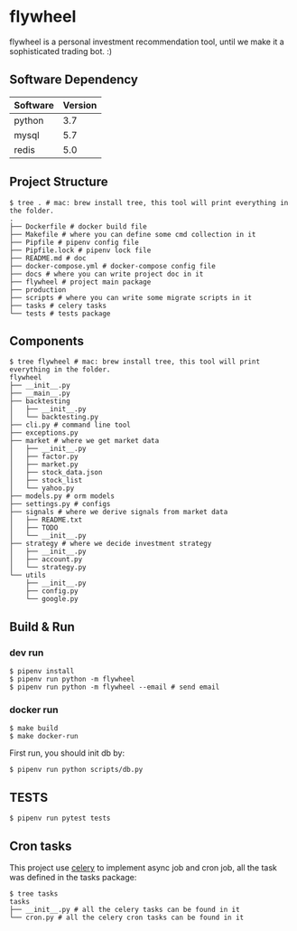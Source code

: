# flywheel

flywheel is a personal investment recommendation tool, until we make it a sophisticated trading bot. :)

## Software Dependency

| Software | Version |
|----------|---------|
| python   | 3.7     |
| mysql    | 5.7     |
| redis    | 5.0     |

## Project Structure

```commandline
$ tree . # mac: brew install tree, this tool will print everything in the folder.
.
├── Dockerfile # docker build file
├── Makefile # where you can define some cmd collection in it
├── Pipfile # pipenv config file
├── Pipfile.lock # pipenv lock file
├── README.md # doc
├── docker-compose.yml # docker-compose config file
├── docs # where you can write project doc in it
├── flywheel # project main package
├── production
├── scripts # where you can write some migrate scripts in it
├── tasks # celery tasks
└── tests # tests package
```

## Components

```commandline
$ tree flywheel # mac: brew install tree, this tool will print everything in the folder.
flywheel
├── __init__.py
├── __main__.py
├── backtesting
│   ├── __init__.py
│   └── backtesting.py
├── cli.py # command line tool
├── exceptions.py
├── market # where we get market data
│   ├── __init__.py
│   ├── factor.py
│   ├── market.py
│   ├── stock_data.json
│   ├── stock_list
│   └── yahoo.py
├── models.py # orm models
├── settings.py # configs
├── signals # where we derive signals from market data
│   ├── README.txt
│   ├── TODO
│   └── __init__.py
├── strategy # where we decide investment strategy
│   ├── __init__.py
│   ├── account.py
│   └── strategy.py
└── utils
    ├── __init__.py
    ├── config.py
    └── google.py
```

## Build & Run

### dev run

```commandline
$ pipenv install
$ pipenv run python -m flywheel
$ pipenv run python -m flywheel --email # send email
```

### docker run

```commandline
$ make build
$ make docker-run
```

First run, you should init db by:

```commandline
$ pipenv run python scripts/db.py
```

## TESTS

```commandline
$ pipenv run pytest tests
```

## Cron tasks

This project use [celery](https://docs.celeryproject.org/en/stable/getting-started/introduction.html) to implement async job and cron job, all the task was defined in the tasks package:

```commandline
$ tree tasks
tasks
├── __init__.py # all the celery tasks can be found in it
└── cron.py # all the celery cron tasks can be found in it
```
